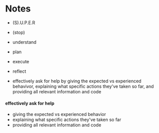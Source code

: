 # Notes

- (S).U.P.E.R
- (stop)
- understand
- plan
- execute
- reflect

- effectively ask for help by giving the expected vs experienced behavivor, explaining what specific actions they've taken so far, and providing all relevant information and code

#### effectively ask for help
- giving the expected vs experienced behavior
- explaining what specific actions they've taken so far
- providing all relevant information and code 
